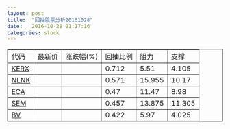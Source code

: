 ```yaml
---
layout: post
title:  "回抽股票分析20161028"
date:   2016-10-28 01:17:16
categories: stock
---
```

<script type="text/javascript">
var stockList = []
stockList.push('gb_kerx');
stockList.push('gb_nlnk');
stockList.push('gb_eca');
stockList.push('gb_sem');
stockList.push('gb_bv');
</script>
<table border="1">
 <tr>
 <td>代码</td>
 <td>最新价</td>
 <td>涨跌幅(%)</td>
 <td>回抽比例</td>
 <td>阻力</td>
 <td>支撑</td>
</tr>
  <tr id="kerx">
  <td><a href="http://stock.finance.sina.com.cn/usstock/quotes/KERX.html" target="_blank">KERX</a></td><td></td><td></td><td>0.712</td><td>5.51</td><td>4.105</td></tr>
  <tr id="nlnk">
  <td><a href="http://stock.finance.sina.com.cn/usstock/quotes/NLNK.html" target="_blank">NLNK</a></td><td></td><td></td><td>0.571</td><td>15.955</td><td>10.17</td></tr>
  <tr id="eca">
  <td><a href="http://stock.finance.sina.com.cn/usstock/quotes/ECA.html" target="_blank">ECA</a></td><td></td><td></td><td>0.47</td><td>11.47</td><td>8.98</td></tr>
  <tr id="sem">
  <td><a href="http://stock.finance.sina.com.cn/usstock/quotes/SEM.html" target="_blank">SEM</a></td><td></td><td></td><td>0.457</td><td>13.875</td><td>11.305</td></tr>
  <tr id="bv">
  <td><a href="http://stock.finance.sina.com.cn/usstock/quotes/BV.html" target="_blank">BV</a></td><td></td><td></td><td>0.422</td><td>5.97</td><td>4.025</td></tr>
</table>

